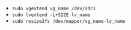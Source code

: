 
- `sudo vgextend vg_name /dev/sdc1`
- `sudo lvextend -L+SIZE lv_name`
- `sudo resize2fs /dev/mapper/vg_name-lv_name`